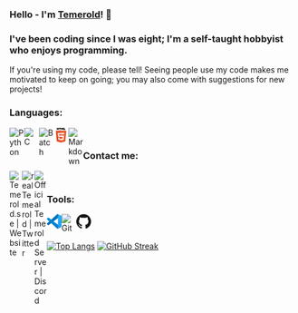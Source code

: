 ### Hello - I'm [Temerold][website]! 👋

### I've been coding since I was eight; I'm a self-taught hobbyist who enjoys programming.

If you're using my code, please tell!
Seeing people use my code makes me motivated to keep on going; you may also come with suggestions for new projects!


### Languages:
[<img align="left" alt="Python" width="26px" src="https://temerold.se/wp-content/uploads/2020/08/python.png" />][python]
[<img align="left" alt="C" width="26px" src="https://upload.wikimedia.org/wikipedia/commons/1/19/C_Logo.png" />][c]
[<img align="left" alt="Batch" width="26px" src="https://miro.medium.com/max/448/1*Fq0GuTM3LZ7S6I_mW1hD9A.png" />][batch]
[<img align="left" alt="HTML5" width="26px" src="https://raw.githubusercontent.com/github/explore/80688e429a7d4ef2fca1e82350fe8e3517d3494d/topics/html/html.png" />][html]
<!--[<img align="left" alt="Javascript" width="26px" src="https://upload.wikimedia.org/wikipedia/commons/thumb/9/99/Unofficial_JavaScript_logo_2.svg/512px-Unofficial_JavaScript_logo_2.svg.png" />][js]-->
[<img align="left" alt="Markdown" width="26px" src="https://cdn.iconscout.com/icon/free/png-256/markdown-2752127-2284944.png" />][md]

<br />

### Contact me:
[<img align="left" alt="Temerold.se | Website" width="22px" src="https://temerold.se/wp-content/uploads/2020/08/internet.png" />][website]
[<img align="left" alt="realTemerold | Twitter" width="22px" src="http://assets.stickpng.com/images/580b57fcd9996e24bc43c53e.png" />][twitter]
[<img align="left" alt="Official Temerold Server | Discord" width="22px" src="https://www.freepnglogos.com/uploads/discord-logo-png/concours-discord-cartes-voeux-fortnite-france-6.png" />][discord]

<br />


### Tools:

[<img align="left" alt="Visual Studio Code" width="26px" src="https://raw.githubusercontent.com/github/explore/80688e429a7d4ef2fca1e82350fe8e3517d3494d/topics/visual-studio-code/visual-studio-code.png" />][vsc]
[<img align="left" alt="Git" width="26px" src="https://git-scm.com/images/logos/downloads/Git-Icon-1788C.png" />][git]
[<img align="left" alt="GitHub" width="26px" src="https://raw.githubusercontent.com/github/explore/78df643247d429f6cc873026c0622819ad797942/topics/github/github.png" />][github]

<br />

[youtube]: https://www.youtube.com/channel/UCC6cG7F2pOvENg18jL5Q8cQ
[twitter]: https://twitter.com/realTemerold
[discord]: http://discord.temerold.se/
[website]: https://Temerold.se

[batch]: https://www.youtube.com/watch?v=dQw4w9WgXcQ
[cs]: https://docs.microsoft.com/en-us/dotnet/csharp/
[html]: https://www.w3.org/html/
[js]: https://www.javascript.com/
[lua]: http://www.lua.org/
[md]: https://www.markdownguide.org/
[python]: https://www.python.org/
[c]: https://www.cprogramming.com/

[vsc]: https://code.visualstudio.com/
[git]: https://git-scm.com/
[github]: https://github.com/

<br />

[![Top Langs](https://github-readme-stats.vercel.app/api/top-langs/?username=Temerold&layout=compact&theme=white&langs_count=10)](https://www.youtube.com/watch?v=dQw4w9WgXcQ)
[![GitHub Streak](https://github-readme-streak-stats.herokuapp.com/?user=temerold&theme=white)](https://www.youtube.com/watch?v=dQw4w9WgXcQ)
